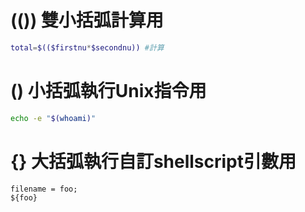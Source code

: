 # (()) 雙小括弧計算用
```bash
total=$(($firstnu*$secondnu)) #計算
```

# () 小括弧執行Unix指令用
```bash
echo -e "$(whoami)"
```
# {} 大括弧執行自訂shellscript引數用
```
filename = foo;
${foo}
```
